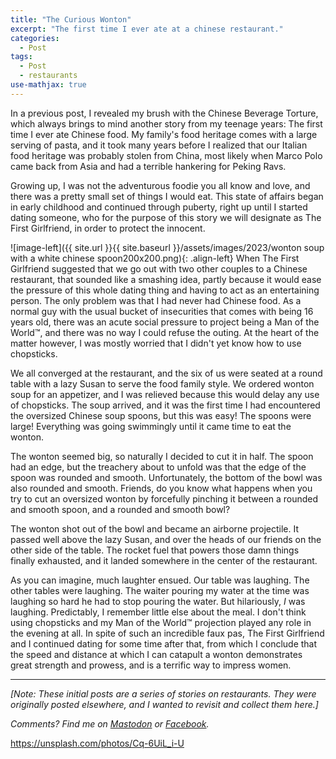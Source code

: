 ```yaml
---
title: "The Curious Wonton"
excerpt: "The first time I ever ate at a chinese restaurant."
categories:
  - Post
tags:
  - Post
  - restaurants
use-mathjax: true
---
```


In a previous post, I revealed my brush with the Chinese Beverage Torture, which always brings to mind another story
from my teenage years: The first time I ever ate Chinese food. My family's food heritage comes with a large serving of
pasta, and it took many years before I realized that our Italian food heritage was probably stolen from China, most
likely when Marco Polo came back from Asia and had a terrible hankering for Peking Ravs.

Growing up, I was not the adventurous foodie you all know and love, and there was a pretty small set of things I would
eat. This state of affairs began in early childhood and continued through puberty, right up until I started dating
someone, who for the purpose of this story we will designate as The First Girlfriend, in order to protect the innocent.

![image-left]({{ site.url }}{{ site.baseurl }}/assets/images/2023/wonton soup with a white chinese spoon200x200.png){: .align-left}
When The First Girlfriend suggested that we go out with two other couples to a Chinese restaurant, that sounded like a
smashing idea, partly because it would ease the pressure of this whole dating thing and having to act as an entertaining
person. The only problem was that I had never had Chinese food. As a normal guy with the usual bucket of insecurities
that comes with being 16 years old, there was an acute social pressure to project being a Man of the World™, and there
was no way I could refuse the outing. At the heart of the matter however, I was mostly worried that I didn't yet know
how to use chopsticks.

We all converged at the restaurant, and the six of us were seated at a round table with a lazy Susan to serve the food
family style.  We ordered wonton soup for an appetizer, and I was relieved because this would delay any use of
chopsticks. The soup arrived, and it was the first time I had encountered the oversized Chinese soup spoons, but this
was easy! The spoons were large! Everything was going swimmingly until it came time to eat the wonton.

The wonton seemed big, so naturally I decided to cut it in half. The spoon had an edge, but the treachery about to
unfold was that the edge of the spoon was rounded and smooth. Unfortunately, the bottom of the bowl was also rounded and
smooth.  Friends, do you know what happens when you try to cut an oversized wonton by forcefully pinching it between a
rounded and smooth spoon, and a rounded and smooth bowl?

The wonton shot out of the bowl and became an airborne projectile. It passed well above the lazy Susan, and over the
heads of our friends on the other side of the table. The rocket fuel that powers those damn things finally exhausted,
and it landed somewhere in the center of the restaurant.

As you can imagine, much laughter ensued. Our table was laughing. The other tables were laughing. The waiter pouring my
water at the time was laughing so hard he had to stop pouring the water.  But hilariously, *I* was
laughing. Predictably, I remember little else about the meal. I don't think using chopsticks and my Man of the World™
projection played any role in the evening at all. In spite of such an incredible faux pas, The First Girlfriend and I
continued dating for some time after that, from which I conclude that the speed and distance at which I can catapult a
wonton demonstrates great strength and prowess, and is a terrific way to impress women.

<hr> 

*[Note: These initial posts are a series of stories on restaurants. They were originally posted elsewhere, and I wanted to
revisit and collect them here.]*

*Comments? Find me on <a href="https://mastodon.mit.edu/@jpmattia">Mastodon</a> or <a
href="https://www.facebook.com/jpmattiaman">Facebook</a>.*


https://unsplash.com/photos/Cq-6UiL_i-U
